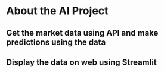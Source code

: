 # About the AI Project

## Get the market data using API and make predictions using the data
## Display the data on web using Streamlit